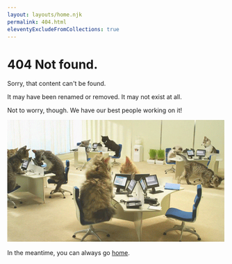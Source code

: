 ```yaml
---
layout: layouts/home.njk
permalink: 404.html
eleventyExcludeFromCollections: true
---
```

# 404 Not found.

Sorry, that content can't be found.

It may have been renamed or removed. It may not exist at all.

Not to worry, though. We have our best people working on it!

<img src="/img/misc/cat-office.gif" width="500" height="281" alt="Kittens wearing headsets in a miniature open floor plan office">

In the meantime, you can always go <a href="{{ '/' | url }}">home</a>.
